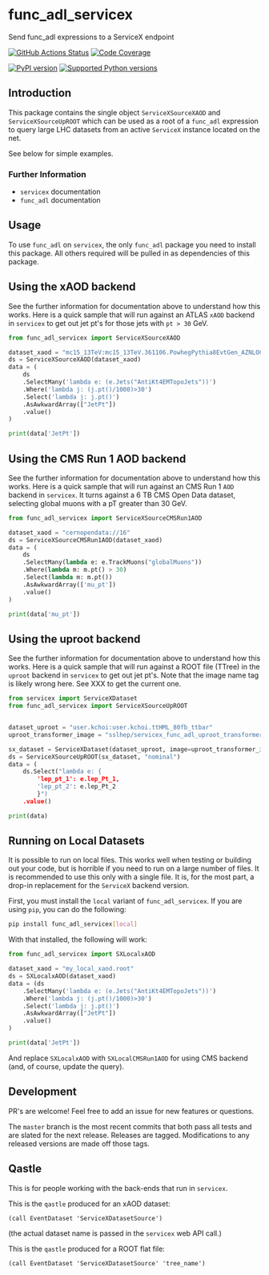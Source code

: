 # func_adl_servicex

Send func_adl expressions to a ServiceX endpoint

[![GitHub Actions Status](https://github.com/iris-hep/func_adl_servicex/workflows/CI/CD/badge.svg)](https://github.com/iris-hep/func_adl_servicex/actions)
[![Code Coverage](https://codecov.io/gh/iris-hep/func_adl_servicex/graph/badge.svg)](https://codecov.io/gh/iris-hep/func_adl_servicex)

[![PyPI version](https://badge.fury.io/py/func-adl-servicex.svg)](https://badge.fury.io/py/func-adl-servicex)
[![Supported Python versions](https://img.shields.io/pypi/pyversions/func-adl-servicex.svg)](https://pypi.org/project/func-adl-servicex/)

## Introduction

This package contains the single object `ServiceXSourceXAOD` and `ServiceXSourceUpROOT` which can be used as a root of a `func_adl` expression to query large LHC datasets from an active `ServiceX` instance located on the net.

See below for simple examples.

### Further Information

- `servicex` documentation
- `func_adl` documentation

## Usage

To use `func_adl` on `servicex`, the only `func_adl` package you need to install this package. All others required will be pulled in as dependencies of this package.

## Using the xAOD backend

See the further information for documentation above to understand how this works. Here is a quick sample that will run against an ATLAS `xAOD` backend in `servicex` to get out jet pt's for those jets with `pt > 30` GeV.

```python
from func_adl_servicex import ServiceXSourceXAOD

dataset_xaod = "mc15_13TeV:mc15_13TeV.361106.PowhegPythia8EvtGen_AZNLOCTEQ6L1_Zee.merge.DAOD_STDM3.e3601_s2576_s2132_r6630_r6264_p2363_tid05630052_00"
ds = ServiceXSourceXAOD(dataset_xaod)
data = (
    ds
    .SelectMany('lambda e: (e.Jets("AntiKt4EMTopoJets"))')
    .Where('lambda j: (j.pt()/1000)>30')
    .Select('lambda j: j.pt()')
    .AsAwkwardArray(["JetPt"])
    .value()
)

print(data['JetPt'])
```

## Using the CMS Run 1 AOD backend

See the further information for documentation above to understand how this works. Here is a quick sample that will run against an CMS Run 1 `AOD` backend in `servicex`. It turns against a 6 TB CMS Open Data dataset, selecting global muons with a pT greater than 30 GeV.

```python
from func_adl_servicex import ServiceXSourceCMSRun1AOD

dataset_xaod = "cernopendata://16"
ds = ServiceXSourceCMSRun1AOD(dataset_xaod)
data = (
    ds
    .SelectMany(lambda e: e.TrackMuons("globalMuons"))
    .Where(lambda m: m.pt() > 30)
    .Select(lambda m: m.pt())
    .AsAwkwardArray(['mu_pt'])
    .value()
)

print(data['mu_pt'])
```

## Using the uproot backend

See the further information for documentation above to understand how this works. Here is a quick sample that will run against a ROOT file (TTree) in the `uproot` backend in `servicex` to get out jet pt's. Note that the image name tag is likely wrong here. See XXX to get the current one.

```python
from servicex import ServiceXDataset
from func_adl_servicex import ServiceXSourceUpROOT


dataset_uproot = "user.kchoi:user.kchoi.ttHML_80fb_ttbar"
uproot_transformer_image = "sslhep/servicex_func_adl_uproot_transformer:issue6"

sx_dataset = ServiceXDataset(dataset_uproot, image=uproot_transformer_image)
ds = ServiceXSourceUpROOT(sx_dataset, "nominal")
data = (
    ds.Select("lambda e: {
        'lep_pt_1': e.lep_Pt_1,
        'lep_pt_2': e.lep_Pt_2
        }")
    .value()

print(data)
```

## Running on Local Datasets

It is possible to run on local files. This works well when testing or building out your code, but is horrible if you need to run on a large number of files. It is recommended to use this only with a single file. It is, for the most part, a drop-in replacement for the `ServiceX` backend version.

First, you must install the `local` variant of `func_adl_servicex`. If you are using `pip`, you can do the following:

```bash
pip install func_adl_servicex[local]
```

With that installed, the following will work:

```python
from func_adl_servicex import SXLocalxAOD

dataset_xaod = "my_local_xaod.root"
ds = SXLocalxAOD(dataset_xaod)
data = (ds
    .SelectMany('lambda e: (e.Jets("AntiKt4EMTopoJets"))')
    .Where('lambda j: (j.pt()/1000)>30')
    .Select('lambda j: j.pt()')
    .AsAwkwardArray(["JetPt"])
    .value()
)

print(data['JetPt'])
```

And replace `SXLocalxAOD` with `SXLocalCMSRun1AOD` for using CMS backend (and, of course, update the query).

## Development

PR's are welcome! Feel free to add an issue for new features or questions.

The `master` branch is the most recent commits that both pass all tests and are slated for the next release. Releases are tagged. Modifications to any released versions are made off those tags.

## Qastle

This is for people working with the back-ends that run in `servicex`.

This is the `qastle` produced for an xAOD dataset:

```text
(call EventDataset 'ServiceXDatasetSource')
```

(the actual dataset name is passed in the `servicex` web API call.)

This is the `qastle` produced for a ROOT flat file:

```text
(call EventDataset 'ServiceXDatasetSource' 'tree_name')
```
